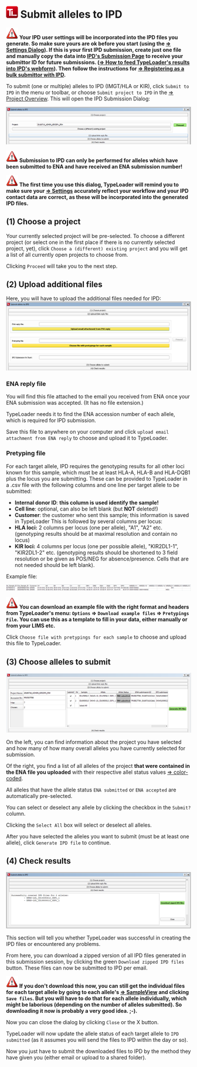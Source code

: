 # ![Icon](images/TypeLoader_32.png) Submit alleles to IPD 
![Important](images/icon_important.png) **Your IPD user settings will be incorporated into the IPD files you generate. So make sure yours are ok before you start (using the [=> Settings Dialog](settings.md)). If this is your first IPD submission, create just one file and manually copy the data into [IPD's Submission Page](https://www.ebi.ac.uk/ipd/imgt/hla/subs/submit.html) to receive your submittor ID for future submissions. ([=> How to feed TypeLoader's results into IPD's webform](ipd_webform.md)). Then follow the instructions for [=> Registering as a bulk submittor with IPD](ipd.md).**

To submit (one or multiple) alleles to IPD (IMGT/HLA or KIR), click ``Submit to IPD`` in the menu or toolbar, or choose ``Submit project to IPD`` in the [=> Project Overview](overview_project.md).
This will open the IPD Submission Dialog:

![IPDSubmission](images/ipd_submission1.png)

![Important](images/icon_important.png) **Submission to IPD can only be performed for alleles which have been submitted to ENA and have received an ENA submission number!**

![Important](images/icon_important.png) **The first time you use this dialog, TypeLoader will remind you to make sure your [=> Settings](settings.md) accurately reflect your workflow and your IPD contact data are correct, as these will be incorporated into the generated IPD files.**

##  (1) Choose a project 
Your currently selected project will be pre-selected. To choose a different project (or select one in the first place if there is no currently selected project, yet), click ``Choose a (different) existing project`` and you will get a list of all currently open projects to choose from.

Clicking ``Proceed`` will take you to the next step.

##  (2) Upload additional files 

Here, you will have to upload the additional files needed for IPD:
![IPDSubmission](images/ipd_submission2.png)

###  ENA reply file 
You will find this file attached to the email you received from ENA once your ENA submission was accepted. (It has no file extension.)

TypeLoader needs it to find the ENA accession number of each allele, which is required for IPD submission.

Save this file to anywhere on your computer and click ``upload email attachment from ENA reply`` to choose and upload it to TypeLoader.

###  Pretyping file 
For each target allele, IPD requires the genotyping results for all other loci known for this sample, which must be at least HLA-A, HLA-B and HLA-DQB1 plus the locus you are submitting. These can be provided to TypeLoader in a .csv file with the following columns and one line per target allele to be submitted:

  * **Internal donor ID**: **this column is used identify the sample!** 
  * **Cell line**: optional, can also be left blank (but **NOT** deleted!)
  * **Customer**: the customer who sent this sample; this information is saved in TypeLoader
This is followed by several columns per locus:
  * **HLA loci:** 2 columns per locus (one per allele), "A1", "A2" etc. (genotyping results should be at maximal resolution and contain no locus)
  * **KIR loci:** 4 columns per locus (one per possible allele), "KIR2DL1-1", "KIR2DL1-2" etc. (genotyping results should be shortened to 3 field resolution or be given as POS/NEG for absence/presence. Cells that are not needed should be left blank).

Example file:

![IPDSubmission2b](images/ipd_submission2a.png)

![Important](images/icon_important.png) **You can download an example file with the right format and headers from TypeLoader's menu: ``Options`` => ``Download example files`` => ``Pretypings File``. You can use this as a template to fill in your data, either manually or from your LIMS etc.**

Click ``Choose file with pretypings for each sample`` to choose and upload this file to TypeLoader.

##  (3) Choose alleles to submit 
![IPDSubmission](images/ipd_submission3.png)

On the left, you can find information about the project you have selected and how many of how many overall alleles you have currently selected for submission.

Of the right, you find a list of all alleles of the project **that were contained in the ENA file you uploaded** with their respective allel status values [=> color-coded](colors_icons.md).

All alleles that have the allele status ``ENA submitted`` or ``ENA accepted`` are automatically pre-selected.

You can select or deselect any allele by clicking the checkbox in the ``Submit?`` column.

Clicking the ``Select All`` box will select or deselect all alleles.

After you have selected the alleles you want to submit (must be at least one allele), click ``Generate IPD file`` to continue.

##  (4) Check results 
![IPDSubmission](images/ipd_submission4.png)

This section will tell you whether TypeLoader was successful in creating the IPD files or encountered any problems.

From here, you can download a zipped version of all IPD files generated in this submission session, by clicking the green ``Download zipped IPD files`` button. These files can now be submitted to IPD per email.

![Important](images/icon_important.png) **If you don't download this now, you can still get the individual files for each target allele by going to each allele's [=> SampleView](view_sample.md) and clicking ``Save files``. But you will have to do that for each allele individually, which might be laborious (depending on the number of alleles submitted). So downloading it now is probably a very good idea. ;-).**

Now you can close the dialog by clicking ``Close`` or the X button.

TypeLoader will now update the allele status of each target allele to ``IPD submitted`` (as it assumes you will send the files to IPD within the day or so).

Now you just have to submit the downloaded files to IPD by the method they have given you (either email or upload to a shared folder).